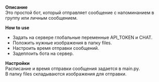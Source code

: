 **Описание**\
Это простой бот, который отправляет сообщение с напоминанием в группу или личным сообщением. 

**How to use** 
- Задать на сервере глобальные переменные API_TOKEN и CHAT.
- Положить нужные изображения в папку files.
- Настроить время отправки сообщений.
- Задеплоить бота на сервер. 

**Настройки** \
Расписание и время отправки сообщения задается в main.py. \
В папку files складываются изображения для отправки.


